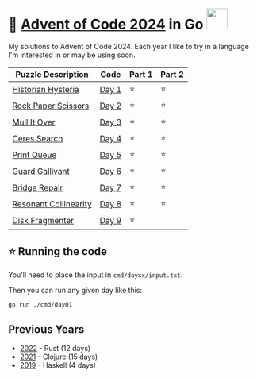 # 🎄 [Advent of Code 2024](https://adventofcode.com/2024) in Go <img src="https://raw.githubusercontent.com/MariaLetta/free-gophers-pack/refs/heads/master/characters/svg/9.svg" height="42px">

My solutions to Advent of Code 2024. Each year I like to try in a
language I'm interested in or may be using soon.

| Puzzle Description                                           | Code                         | Part 1 | Part 2 |
| ------------------------------------------------------------ | ---------------------------- | ------ | ------ |
| [Historian Hysteria](https://adventofcode.com/2024/day/1)    | [Day 1](./cmd/day01/main.go) | ⭐     | ⭐     |
| [Rock Paper Scissors](https://adventofcode.com/2024/day/2)   | [Day 2](./cmd/day02/main.go) | ⭐     | ⭐     |
| [Mull It Over](https://adventofcode.com/2024/day/3)          | [Day 3](./cmd/day03/main.go) | ⭐     | ⭐     |
| [Ceres Search](https://adventofcode.com/2024/day/4)          | [Day 4](./cmd/day04/main.go) | ⭐     | ⭐     |
| [Print Queue](https://adventofcode.com/2024/day/5)           | [Day 5](./cmd/day05/main.go) | ⭐     | ⭐     |
| [Guard Gallivant](https://adventofcode.com/2024/day/6)       | [Day 6](./cmd/day06/main.go) | ⭐     | ⭐     |
| [Bridge Repair](https://adventofcode.com/2024/day/7)         | [Day 7](./cmd/day07/main.go) | ⭐     | ⭐     |
| [Resonant Collinearity](https://adventofcode.com/2024/day/8) | [Day 8](./cmd/day08/main.go) | ⭐     | ⭐     |
| [Disk Fragmenter](https://adventofcode.com/2024/day/9)       | [Day 9](./cmd/day09/main.go) | ⭐     |        |

## ⭐ Running the code

You'll need to place the input in `cmd/dayxx/input.txt`.

Then you can run any given day like this:

```sh
go run ./cmd/day01
```

## Previous Years

- [2022](https://github.com/andy2mrqz/aoc-2022) - Rust (12 days)
- [2021](https://github.com/andy2mrqz/aoc-2021) - Clojure (15 days)
- [2019](https://github.com/andy2mrqz/aoc-2019) - Haskell (4 days)
